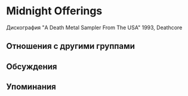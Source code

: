 # Midnight Offerings

Дискография
"A Death Metal Sampler From The USA" 1993, Deathcore

## Отношения с другими группами


## Обсуждения


## Упоминания

